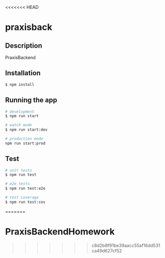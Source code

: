<<<<<<< HEAD
# praxisback

## Description

PraxisBackend

## Installation

```bash
$ npm install
```

## Running the app

```bash
# development
$ npm run start

# watch mode
$ npm run start:dev

# production mode
npm run start:prod
```

## Test

```bash
# unit tests
$ npm run test

# e2e tests
$ npm run test:e2e

# test coverage
$ npm run test:cov
```

=======
# PraxisBackendHomework
>>>>>>> c8d2b8f91be39aacc55af16dd531ca49d627cf52
